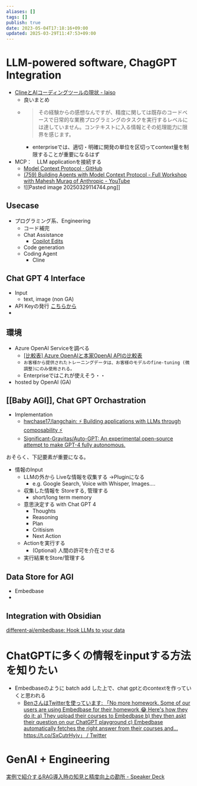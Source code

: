 ```yaml
---
aliases: []
tags: []
publish: true
date: 2023-05-04T17:18:16+09:00
updated: 2025-03-29T11:47:53+09:00
---
```


# LLM-powered software, ChagGPT Integration

- [ClineとAIコーディングツールの現状 \- laiso](https://laiso.hatenablog.com/entry/2025/01/07/045009)
	- 良いまとめ
	- > その経験からの感想なんですが、精度に関しては既存のコードベースで日常的な業務プログラミングのタスクを実行するレベルには達していません。コンテキストに入る情報とその処理能力に限界を感じます。
		- enterpriseでは、適切・明確に開発の単位を区切ってcontext量を制限することが重要になるはず
- MCP：　LLM applicationを接続する
	- [Model Context Protocol · GitHub](https://github.com/modelcontextprotocol)
	- [\(759\) Building Agents with Model Context Protocol \- Full Workshop with Mahesh Murag of Anthropic \- YouTube](https://www.youtube.com/watch?v=kQmXtrmQ5Zg)
	- ![[Pasted image 20250329114744.png]]
## Usecase
- プログラミング系、Engineering
	- コード補完
	- Chat Assistance
		- [Copilot Edits](https://code.visualstudio.com/docs/copilot/copilot-edits)
	- Code generation
	- Coding Agent
		- Cline


## Chat GPT 4 Interface
- Input
	- text, image (non GA)
- API Keyの発行 [こちらから](https://platform.openai.com/signup/)
- 
## 環境
- Azure OpenAI Serviceを調べる
	- [\[比較表\] Azure OpenAIと本家OpenAI APIの比較表](https://zenn.dev/microsoft/articles/e0419765f7079a)
	- ```お客様から提供されたトレーニングデータは、お客様のモデルのfine-tuning (微調整)にのみ使用される。```
	- Enterpriseではこれが使えそう・・
- hosted by OpenAI (GA)

## [[Baby AGI]], Chat GPT Orchastration
- Implementation
	- [hwchase17/langchain: ⚡ Building applications with LLMs through composability ⚡](https://github.com/hwchase17/langchain)
	- [Significant\-Gravitas/Auto\-GPT: An experimental open\-source attempt to make GPT\-4 fully autonomous\.](https://github.com/Significant-Gravitas/Auto-GPT)

おそらく、下記要素が重要になる。
- 情報のInput
	- LLMの外から Liveな情報を収集する →Pluginになる
		- e.g. Google Search, Voice with Whisper, Images…. 
	- 収集した情報を Storeする, 管理する
		- short/long term memory
	- 意思決定する with Chat GPT 4
		- Thoughts
		- Reasoning
		- Plan
		- Critisism
		- Next Action
	- Actionを実行する
		- (Optional) 人間の許可を介在させる
	- 実行結果をStore/管理する

## Data Store for AGI
- Embedbase
- 

## Integration with Obsidian 
[different\-ai/embedbase: Hook LLMs to your data](https://github.com/different-ai/embedbase)


# ChatGPTに多くの情報をinputする方法を知りたい
- Embedbaseのように batch add した上で、chat gptとのcontextを作っていくと思われる
	- [BenさんはTwitterを使っています: 「No more homework\. Some of our users are using Embedbase for their homework 😂 Here's how they do it: a\) They upload their courses to Embedbase b\) they then askt their question on our ChatGPT playground c\) Embedbase automatically fetches the right answer from their courses and… https://t\.co/SxCutrHyjv」 / Twitter](https://twitter.com/hotkartoffel1/status/1653359527159267328)


# GenAI + Engineering
[実例で紹介するRAG導入時の知見と精度向上の勘所 \- Speaker Deck](https://speakerdeck.com/yamahiro/shi-li-deshao-jie-sururagdao-ru-shi-nozhi-jian-tojing-du-xiang-shang-nokan-suo?slide=75)